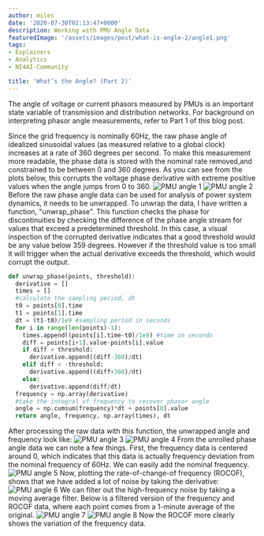```yaml
---
author: miles
date: '2020-07-30T02:13:47+0000'
description: Working with PMU Angle Data
featuredImage: '/assets/images/post/what-is-angle-2/angle1.png'
tags:
- Explainers
- Analytics
- NI4AI-Community

title: 'What’s the Angle? (Part 2)'
---
```


The angle of voltage or current phasors measured by PMUs is an important state variable of transmission and distribution networks. For background on interpreting phasor angle measurements, refer to Part 1 of this blog post. 

Since the grid frequency is nominally 60Hz, the raw phase angle of idealized sinusoidal values (as measured relative to a global clock) increases at a rate of 360 degrees per second. To make this measurement more readable, the phase data is stored with the nominal rate removed,and constrained to be between 0 and 360 degrees. As you can see from the plots below, this corrupts the voltage phase derivative with extreme positive values when the angle jumps from 0 to 360. 
![PMU angle 1](/assets/images/post/what-is-angle-2/angle1.png)
![PMU angle 2](/assets/images/post/what-is-angle-2/angle2.png)
Before the raw phase angle data can be used for analysis of power system dynamics, it needs to be unwrapped. To unwrap the data, I have written a function, "unwrap_phase". This function checks the phase for discontinuities by checking the difference of the phase angle stream for values that exceed a predetermined threshold. In this case, a visual inspection of the corrupted derivative indicates that a good threshold would be any value below 359 degrees. However if the threshold value is too small it will trigger when the actual derivative exceeds the threshold, which would corrupt the output.

```python
def unwrap_phase(points, threshold):
  derivative = []
  times = []
  #calculate the sampling period, dt
  t0 = points[0].time
  t1 = points[1].time
  dt = (t1-t0)/1e9 #sampling period in seconds
  for i in range(len(points)-1):
    times.append((points[i].time-t0)/1e9) #time in seconds
    diff = points[i+1].value-points[i].value
    if diff > threshold:
      derivative.append((diff-360)/dt)
    elif diff < -threshold:
      derivative.append((diff+360)/dt)
    else:
      derivative.append(diff/dt)
  frequency = np.array(derivative)
  #take the integral of frequency to recover phasor angle
  angle = np.cumsum(frequency)*dt + points[0].value
  return angle, frequency, np.array(times), dt
```

After processing the raw data with this function, the unwrapped angle and frequency look like:
![PMU angle 3](/assets/images/post/what-is-angle-2/angle3.png)
![PMU angle 4](/assets/images/post/what-is-angle-2/angle4.png)
From the unrolled phase angle data we can note a few things. First, the frequency data is centered around 0, which indicates that this data is actually frequency deviation from the nominal frequency of 60Hz. We can easily add the nominal frequency.
![PMU angle 5](/assets/images/post/what-is-angle-2/angle5.png)
Now, plotting the rate-of-change-of frequency (ROCOF), shows that we have added a lot of noise by taking the derivative:
![PMU angle 6](/assets/images/post/what-is-angle-2/angle6.png)
We can filter out the high-frequency noise by taking a moving average filter. Below is a filtered version of the frequency and ROCOF data, where each point comes from a 1-minute average of the original.
![PMU angle 7](/assets/images/post/what-is-angle-2/angle7.png)
![PMU angle 8](/assets/images/post/what-is-angle-2/angle8.png)
Now the ROCOF more clearly shows the variation of the frequency data.

